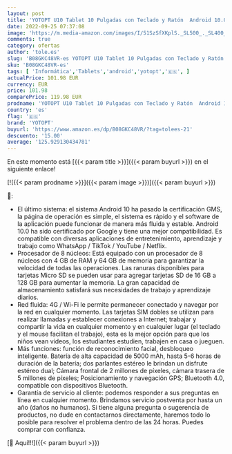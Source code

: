 ```yaml
---
layout: post
title: 'YOTOPT U10 Tablet 10 Pulgadas con Teclado y Ratón  Android 10.0 Tableta Octa-Core con WiFi  4GB RAM  64GB ROM  128GB Expandible  4G LTE Dual SIM  GPS/Bluetooth 4.2/Type-c Oro'
date: 2022-09-25 07:37:08
image: 'https://m.media-amazon.com/images/I/51SzSfXKplS._SL500_._SL400_.jpg'
comments: true
category: ofertas
author: 'tole.es'
slug: 'B08GKC48VR-es YOTOPT U10 Tablet 10 Pulgadas con Teclado y Ratón Android...'
sku: 'B08GKC48VR-es'
tags: [ 'Informática','Tablets','android','yotopt','🇪🇸', ]
actualPrice: 101.98 EUR
currency: EUR
price: 101.98
comparePrice: 119.98 EUR
prodname: 'YOTOPT U10 Tablet 10 Pulgadas con Teclado y Ratón  Android 10.0 Tableta Octa-Core con WiFi  4GB RAM  64GB ROM  128GB Expandible  4G LTE Dual SIM  GPS/Bluetooth 4.2/Type-c Oro'
country: 'es'
flag: '🇪🇸'
brand: 'YOTOPT'
buyurl: 'https://www.amazon.es/dp/B08GKC48VR/?tag=tolees-21'
descuento: '15.00'
average: '125.929130434781'
---
```


En este momento está [{{< param title >}}]({{< param buyurl >}}) en el siguiente enlace!

[![{{< param prodname >}}]({{< param image >}})]({{< param buyurl >}})

🔎:

- El último sistema: el sistema Android 10 ha pasado la certificación GMS, la página de operación es simple, el sistema es rápido y el software de la aplicación puede funcionar de manera más fluida y estable. Android 10.0 ha sido certificado por Google y tiene una mejor compatibilidad. Es compatible con diversas aplicaciones de entretenimiento, aprendizaje y trabajo como WhatsApp / TikTok / YouTube / Netflix.
- Procesador de 8 núcleos: Está equipado con un procesador de 8 núcleos con 4 GB de RAM y 64 GB de memoria para garantizar la velocidad de todas las operaciones. Las ranuras disponibles para tarjetas Micro SD se pueden usar para agregar tarjetas SD de 16 GB a 128 GB para aumentar la memoria. La gran capacidad de almacenamiento satisfará sus necesidades de trabajo y aprendizaje diarios.
- Red fluida: 4G / Wi-Fi le permite permanecer conectado y navegar por la red en cualquier momento. Las tarjetas SIM dobles se utilizan para realizar llamadas y establecer conexiones a Internet; trabajar y compartir la vida en cualquier momento y en cualquier lugar (el teclado y el mouse facilitan el trabajo), esta es la mejor opción para que los niños vean videos, los estudiantes estudien, trabajen en casa o jueguen.
- Más funciones: función de reconocimiento facial, desbloqueo inteligente. Batería de alta capacidad de 5000 mAh, hasta 5-6 horas de duración de la batería; dos parlantes estéreo le brindan un disfrute estéreo dual; Cámara frontal de 2 millones de píxeles, cámara trasera de 5 millones de píxeles; Posicionamiento y navegación GPS; Bluetooth 4.0, compatible con dispositivos Bluetooth.
- Garantía de servicio al cliente: podemos responder a sus preguntas en línea en cualquier momento. Brindamos servicio postventa por hasta un año (daños no humanos). Si tiene alguna pregunta o sugerencia de productos, no dude en contactarnos directamente, haremos todo lo posible para resolver el problema dentro de las 24 horas. Puedes comprar con confianza.

[🛒 Aquí!!!]({{< param buyurl >}})
